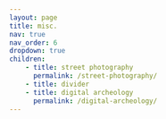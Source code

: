 ```yaml
---
layout: page
title: misc.
nav: true
nav_order: 6
dropdown: true
children: 
    - title: street photography
      permalink: /street-photography/
    - title: divider
    - title: digital archeology
      permalink: /digital-archeology/
---
```


